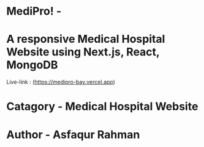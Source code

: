 # MediPro! -
# A responsive Medical Hospital Website using Next.js, React, MongoDB

Live-link : (https://medipro-bay.vercel.app)

# Catagory - Medical Hospital Website

# Author - Asfaqur Rahman